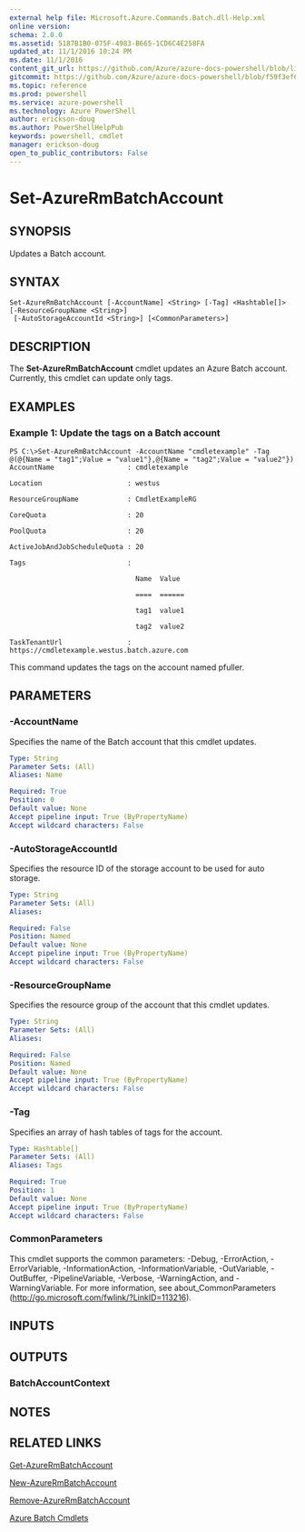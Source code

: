 ```yaml
---
external help file: Microsoft.Azure.Commands.Batch.dll-Help.xml
online version: 
schema: 2.0.0
ms.assetid: 5187B1B0-075F-4983-B665-1CD6C4E258FA
updated_at: 11/1/2016 10:24 PM
ms.date: 11/1/2016
content_git_url: https://github.com/Azure/azure-docs-powershell/blob/live/azureps-cmdlets-docs/ResourceManager/AzureRM.Batch/v1.1.4/Set-AzureRmBatchAccount.md
gitcommit: https://github.com/Azure/azure-docs-powershell/blob/f59f3ef60bc592383812213e69fd77ba950759ed/azureps-cmdlets-docs/ResourceManager/AzureRM.Batch/v1.1.4/Set-AzureRmBatchAccount.md
ms.topic: reference
ms.prod: powershell
ms.service: azure-powershell
ms.technology: Azure PowerShell
author: erickson-doug
ms.author: PowerShellHelpPub
keywords: powershell, cmdlet
manager: erickson-doug
open_to_public_contributors: False
---
```


# Set-AzureRmBatchAccount

## SYNOPSIS
Updates a Batch account.

## SYNTAX

```
Set-AzureRmBatchAccount [-AccountName] <String> [-Tag] <Hashtable[]> [-ResourceGroupName <String>]
 [-AutoStorageAccountId <String>] [<CommonParameters>]
```

## DESCRIPTION
The **Set-AzureRmBatchAccount** cmdlet updates an Azure Batch account.
Currently, this cmdlet can update only tags.

## EXAMPLES

### Example 1: Update the tags on a Batch account
```
PS C:\>Set-AzureRmBatchAccount -AccountName "cmdletexample" -Tag @(@{Name = "tag1";Value = "value1"},@{Name = "tag2";Value = "value2"})
AccountName                  : cmdletexample

Location                     : westus

ResourceGroupName            : CmdletExampleRG

CoreQuota                    : 20

PoolQuota                    : 20

ActiveJobAndJobScheduleQuota : 20

Tags                         : 

                               Name  Value

                               ====  ======

                               tag1  value1

                               tag2  value2

TaskTenantUrl                : https://cmdletexample.westus.batch.azure.com
```

This command updates the tags on the account named pfuller.

## PARAMETERS

### -AccountName
Specifies the name of the Batch account that this cmdlet updates.

```yaml
Type: String
Parameter Sets: (All)
Aliases: Name

Required: True
Position: 0
Default value: None
Accept pipeline input: True (ByPropertyName)
Accept wildcard characters: False
```

### -AutoStorageAccountId
Specifies the resource ID of the storage account to be used for auto storage.

```yaml
Type: String
Parameter Sets: (All)
Aliases: 

Required: False
Position: Named
Default value: None
Accept pipeline input: True (ByPropertyName)
Accept wildcard characters: False
```

### -ResourceGroupName
Specifies the resource group of the account that this cmdlet updates.

```yaml
Type: String
Parameter Sets: (All)
Aliases: 

Required: False
Position: Named
Default value: None
Accept pipeline input: True (ByPropertyName)
Accept wildcard characters: False
```

### -Tag
Specifies an array of hash tables of tags for the account.

```yaml
Type: Hashtable[]
Parameter Sets: (All)
Aliases: Tags

Required: True
Position: 1
Default value: None
Accept pipeline input: True (ByPropertyName)
Accept wildcard characters: False
```

### CommonParameters
This cmdlet supports the common parameters: -Debug, -ErrorAction, -ErrorVariable, -InformationAction, -InformationVariable, -OutVariable, -OutBuffer, -PipelineVariable, -Verbose, -WarningAction, and -WarningVariable. For more information, see about_CommonParameters (http://go.microsoft.com/fwlink/?LinkID=113216).

## INPUTS

## OUTPUTS

### BatchAccountContext

## NOTES

## RELATED LINKS

[Get-AzureRmBatchAccount](xref:ResourceManager/AzureRM.Batch/v1.1.4/Get-AzureRmBatchAccount.md)

[New-AzureRmBatchAccount](xref:ResourceManager/AzureRM.Batch/v1.1.4/New-AzureRmBatchAccount.md)

[Remove-AzureRmBatchAccount](xref:ResourceManager/AzureRM.Batch/v1.1.4/Remove-AzureRmBatchAccount.md)

[Azure Batch Cmdlets](xref:ResourceManager/AzureRM.Batch/v1.1.4/AzureRM.Batch.md)


